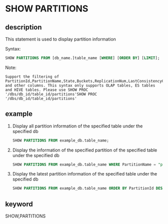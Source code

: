 # SHOW PARTITIONS

## description

This statement is used to display partition information

Syntax:

```sql
SHOW PARTITIONS FROM [db_name.]table_name [WHERE] [ORDER BY] [LIMIT];
```

Note:

```plain text
Support the filtering of PartitionId,PartitionName,State,Buckets,ReplicationNum,LastConsistencyCheckTime and other columns. This syntax only supports OLAP tables, ES tables and HIVE tables. Please use SHOW PROC '/dbs/db_id/table_id/partitions'SHOW PROC '/dbs/db_id/table_id/partitions'
```

## example

1. Display all partition information of the specified table under the specified db

    ```sql
    SHOW PARTITIONS FROM example_db.table_name;
    ```

2. Display the information of the specified partition of the specified table under the specified db

    ```sql
    SHOW PARTITIONS FROM example_db.table_name WHERE PartitionName = "p1";
    ```

3. Display the latest partition information of the specified table under the specified db

    ```sql
    SHOW PARTITIONS FROM example_db.table_name ORDER BY PartitionId DESC LIMIT 1;
    ```

## keyword

SHOW,PARTITIONS
